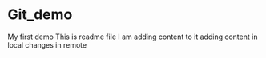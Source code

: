 # Git_demo
My first demo
This is readme file
I am adding content to it
adding content in local
changes in remote 
